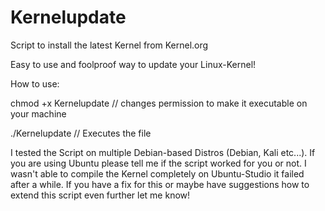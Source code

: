 # Kernelupdate
Script to install the latest Kernel from Kernel.org

Easy to use and foolproof way to update your Linux-Kernel!

How to use:

chmod +x Kernelupdate // changes permission to make it executable on your machine


./Kernelupdate  // Executes the file

I tested the Script on multiple Debian-based Distros (Debian, Kali etc...).
If you are using Ubuntu please tell me if the script worked for you or not. I wasn't able to compile the Kernel completely on Ubuntu-Studio it failed after a while.
If you have a fix for this or maybe have suggestions how to extend this script even further let me know!
